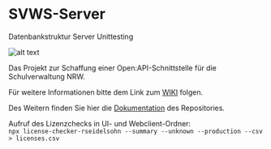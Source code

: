 # SVWS-Server
Datenbankstruktur
Server
Unittesting

![alt text](https://user-images.githubusercontent.com/34127980/92908354-71004880-f426-11ea-99ca-9ce758d20c7b.png)


Das Projekt zur Schaffung einer Open:API-Schnittstelle für die Schulverwaltung NRW. 


Für weitere Informationen bitte dem Link zum [WIKI](https://schulverwaltungsinfos.nrw.de/svws/wiki/index.php?title=Hauptseite) folgen.  

Des Weitern finden Sie hier die [Dokumentation](https://git.svws-nrw.de/svws/SVWS-Server/-/wikis/home) des Repositories.



Aufruf des Lizenzchecks in UI- und Webclient-Ordner:  
        ``npx license-checker-rseidelsohn --summary --unknown --production --csv > licenses.csv``

